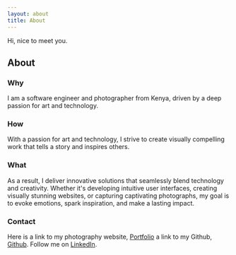 ```yaml
---
layout: about
title: About
---
```



<p>Hi, nice to meet you.</p>

## About

### Why
I am a software engineer and photographer from Kenya, driven by a deep passion for art and technology.

### How
With a passion for art and technology, I strive to create visually compelling work that tells a story and inspires others.

### What
As a result, I deliver innovative solutions that seamlessly blend technology and creativity. Whether it's developing intuitive user interfaces, creating visually stunning websites, or capturing captivating photographs, my goal is to evoke emotions, spark inspiration, and make a lasting impact.

### Contact
Here is a link to my photography website, [Portfolio](https://peterkeroti.mypixieset.com/) a link to my Github, [Github](https://github.com/keroti). Follow me on [LinkedIn](https://www.linkedin.com/in/peter-keroti-66218623a/).
